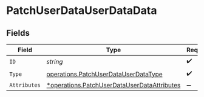 # PatchUserDataUserDataData


## Fields

| Field                                                                                                     | Type                                                                                                      | Required                                                                                                  | Description                                                                                               |
| --------------------------------------------------------------------------------------------------------- | --------------------------------------------------------------------------------------------------------- | --------------------------------------------------------------------------------------------------------- | --------------------------------------------------------------------------------------------------------- |
| `ID`                                                                                                      | *string*                                                                                                  | :heavy_check_mark:                                                                                        | N/A                                                                                                       |
| `Type`                                                                                                    | [operations.PatchUserDataUserDataType](../../models/operations/patchuserdatauserdatatype.md)              | :heavy_check_mark:                                                                                        | N/A                                                                                                       |
| `Attributes`                                                                                              | [*operations.PatchUserDataUserDataAttributes](../../models/operations/patchuserdatauserdataattributes.md) | :heavy_minus_sign:                                                                                        | N/A                                                                                                       |